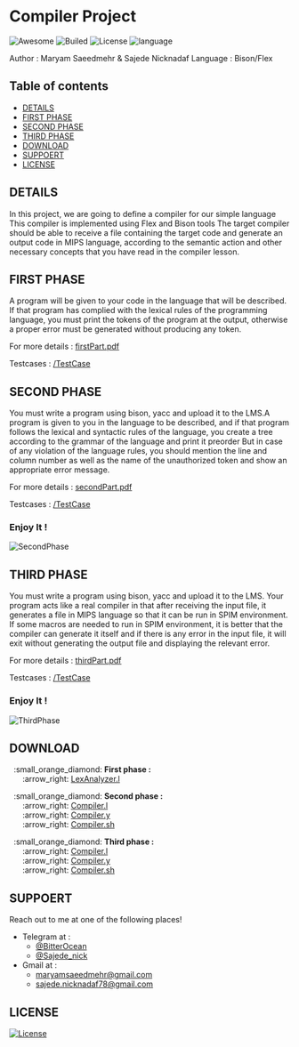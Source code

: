 # Compiler Project
![Awesome](https://cdn.rawgit.com/sindresorhus/awesome/d7305f38d29fed78fa85652e3a63e154dd8e8829/media/badge.svg)
![Builed](https://img.shields.io/azure-devops/build/totodem/8cf3ec0e-d0c2-4fcd-8206-ad204f254a96/2?style=flat)
![License](https://img.shields.io/packagist/l/doctrine/orm)
![language](https://img.shields.io/badge/language-Bison-orange)  

Author : Maryam Saeedmehr & Sajede Nicknadaf 
Language : Bison/Flex


## **Table of contents**
- [DETAILS](#DETAILS)
- [FIRST PHASE](#FIRST-PHASE)
- [SECOND PHASE](#SECOND-PHASE)
- [THIRD PHASE](#THIRD-PHASE)
- [DOWNLOAD](#DOWNLOAD)
- [SUPPOERT](#SUPPOERT)
- [LICENSE](#LICENSE)


## **DETAILS**  

In this project, we are going to define a compiler for our simple language
This compiler is implemented using Flex and Bison tools
The target compiler should be able to receive a file containing the target code and generate an output code in MIPS language,
according to the semantic action and other necessary concepts that you have read in the compiler lesson.


## **FIRST PHASE**  

A program will be given to your code in the language that will be described. If that program has complied with 
the lexical rules of the programming language, you must print the tokens of the program at the output, 
otherwise a proper error must be generated without producing any token.  

For more details : [firstPart.pdf](https://github.com/BitterOcean/IUT/files/4668399/firstPart.pdf)  

Testcases : <a href="https://github.com/BitterOcean/IUT/tree/master/compiler/Project/FirstPhase/TestCase">/TestCase</a>


## **SECOND PHASE**  

You must write a program using bison, yacc and upload it to the LMS.A program is given to you in the language to be described, and if that program follows the lexical and syntactic rules of the language, you create a tree according to the grammar of the language and print it preorder But in case of any violation of the language rules, you should mention the line and column number as well as the name of the unauthorized token and show an appropriate error message.

For more details : [secondPart.pdf](https://github.com/BitterOcean/IUT/files/5046124/secondPart.pdf)

Testcases : <a href="https://github.com/BitterOcean/IUT/tree/master/compiler/Project/SecondPhase/TestCase">/TestCase</a>

### **Enjoy It !**

![SecondPhase](https://user-images.githubusercontent.com/60509979/89718951-b620fd00-d9d8-11ea-98d5-8042e0127e1a.gif)



## **THIRD PHASE**  

You must write a program using bison, yacc and upload it to the LMS. Your program acts like a real compiler in that after receiving the input file, it generates a file in MIPS language so that it can be run in SPIM environment. If some macros are needed to run in SPIM environment, it is better that the compiler can generate it itself and if there is any error in the input file, it will exit without generating the output file and displaying the relevant error.

For more details : [thirdPart.pdf](https://github.com/BitterOcean/IUT/files/5046126/thirdPart.pdf)  

Testcases : <a href="https://github.com/BitterOcean/IUT/tree/master/compiler/Project/ThirdPhase/TestCase">/TestCase</a>

### **Enjoy It !**

![ThirdPhase](https://user-images.githubusercontent.com/60509979/89718969-d81a7f80-d9d8-11ea-955e-d904ea6535bb.gif)



## **DOWNLOAD**  
<p>
  &nbsp;&nbsp;:small_orange_diamond: <b>First phase :</b></br>
  &nbsp;&nbsp;&nbsp;&nbsp;&nbsp;&nbsp;:arrow_right: <a href="https://github.com/BitterOcean/IUT/blob/master/compiler/Project/FirstPhase/LexAnalyzer.l">LexAnalyzer.l</a></br>
</P>
<p>
  &nbsp;&nbsp;:small_orange_diamond: <b>Second phase :</b></br>
   &nbsp;&nbsp;&nbsp;&nbsp;&nbsp;&nbsp;:arrow_right: <a href="https://github.com/BitterOcean/IUT/blob/master/compiler/Project/SecondPhase/Compiler.l">Compiler.l</a></br>
   &nbsp;&nbsp;&nbsp;&nbsp;&nbsp;&nbsp;:arrow_right: <a href="https://github.com/BitterOcean/IUT/blob/master/compiler/Project/SecondPhase/Compiler.y">Compiler.y</a></br>
   &nbsp;&nbsp;&nbsp;&nbsp;&nbsp;&nbsp;:arrow_right: <a href="https://github.com/BitterOcean/IUT/blob/master/compiler/Project/SecondPhase/Compiler.sh">Compiler.sh</a></br>
</P>
<p>
  &nbsp;&nbsp;:small_orange_diamond: <b>Third phase :</b></br>
  &nbsp;&nbsp;&nbsp;&nbsp;&nbsp;&nbsp;:arrow_right: <a href="https://github.com/BitterOcean/IUT/blob/master/compiler/Project/ThirdPhase/Compiler.l">Compiler.l</a></br>  
  &nbsp;&nbsp;&nbsp;&nbsp;&nbsp;&nbsp;:arrow_right: <a href="https://github.com/BitterOcean/IUT/blob/master/compiler/Project/ThirdPhase/Compiler.y">Compiler.y</a></br>  
  &nbsp;&nbsp;&nbsp;&nbsp;&nbsp;&nbsp;:arrow_right: <a href="https://github.com/BitterOcean/IUT/blob/master/compiler/Project/ThirdPhase/Compiler.sh">Compiler.sh</a></br>
</P>

## **SUPPOERT**

Reach out to me at one of the following places!

- Telegram at :
  - <a href="https://t.me/BitterOcean" target="_blank">@BitterOcean</a>
  - <a href="https://t.me/Sajede_nick" target="_blank">@Sajede_nick</a>
- Gmail at :
  - <a href="mailto:maryamsaeedmehr@gmail.com" target="_blank">maryamsaeedmehr@gmail.com</a>
  - <a href="mailto:sajede.nicknadaf78@gmail.com" target="_blank">sajede.nicknadaf78@gmail.com</a>


## **LICENSE**

[![License](https://img.shields.io/:license-mit-blue.svg?style=flat-square)](http://badges.mit-license.org)

